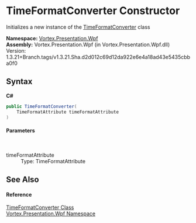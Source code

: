 # TimeFormatConverter Constructor 
 

Initializes a new instance of the <a href="T_Vortex_Presentation_Wpf_TimeFormatConverter.md">TimeFormatConverter</a> class

**Namespace:**&nbsp;<a href="N_Vortex_Presentation_Wpf.md">Vortex.Presentation.Wpf</a><br />**Assembly:**&nbsp;Vortex.Presentation.Wpf (in Vortex.Presentation.Wpf.dll) Version: 1.3.21+Branch.tags/v1.3.21.Sha.d2d012c69d12da922e6e4a18ad43e5435cbba0f0

## Syntax

**C#**<br />
``` C#
public TimeFormatConverter(
	TimeFormatAttribute timeFormatAttribute
)
```


#### Parameters
&nbsp;<dl><dt>timeFormatAttribute</dt><dd>Type: TimeFormatAttribute<br /></dd></dl>

## See Also


#### Reference
<a href="T_Vortex_Presentation_Wpf_TimeFormatConverter.md">TimeFormatConverter Class</a><br /><a href="N_Vortex_Presentation_Wpf.md">Vortex.Presentation.Wpf Namespace</a><br />